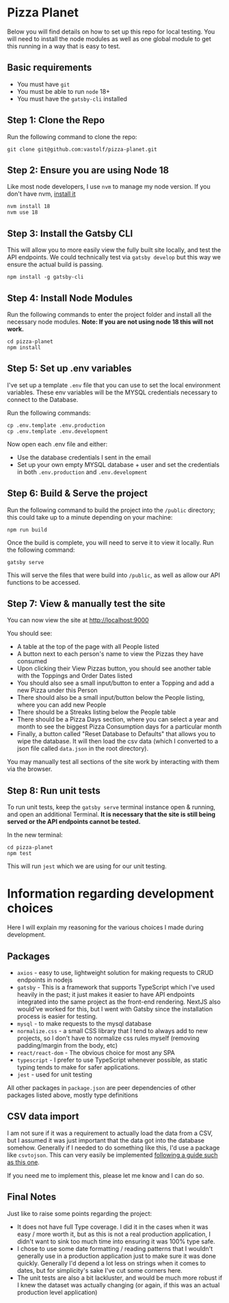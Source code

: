 # Pizza Planet

Below you will find details on how to set up this repo for local testing. You will need to install the node modules as well
as one global module to get this running in a way that is easy to test.

## Basic requirements
- You must have `git`
- You must be able to run `node` 18+
- You must have the `gatsby-cli` installed


## Step 1: Clone the Repo

Run the following command to clone the repo:

```
git clone git@github.com:vastolf/pizza-planet.git
```

## Step 2: Ensure you are using Node 18

Like most node developers, I use `nvm` to manage my node version. If you don't have nvm, [install it](https://heynode.com/tutorial/install-nodejs-locally-nvm/)

```
nvm install 18
nvm use 18
```

## Step 3: Install the Gatsby CLI
This will allow you to more easily view the fully built site locally, and test the API endpoints. We could technically test via `gatsby develop` but this way we ensure the actual build is passing.

```
npm install -g gatsby-cli
```

## Step 4: Install Node Modules

Run the following commands to enter the project folder and install all the necessary node modules. **Note: If you are not using node 18 this will not work.**

```
cd pizza-planet
npm install
```

## Step 5: Set up .env variables
I've set up a template `.env` file that you can use to set the local environment variables. These env variables will be the MYSQL credentials necessary to connect to the Database.

Run the following commands:
```
cp .env.template .env.production
cp .env.template .env.development
```

Now open each .env file and either:
- Use the database credentials I sent in the email
- Set up your own empty MYSQL database + user and set the credentials in both `.env.production` and `.env.development`

## Step 6: Build & Serve the project

Run the following command to build the project into the `/public` directory; this could take up to a minute depending on your machine:

```
npm run build
```

Once the build is complete, you will need to serve it to view it locally. Run the following command:

```
gatsby serve
```

This will serve the files that were build into `/public`, as well as allow our API functions to be accessed.

## Step 7: View & manually test the site
You can now view the site at [http://localhost:9000](https://localhost:9000)

You should see:
- A table at the top of the page with all People listed
- A button next to each person's name to view the Pizzas they have consumed
- Upon clicking their View Pizzas button, you should see another table with the Toppings and Order Dates listed
- You should also see a small input/button to enter a Topping and add a new Pizza under this Person
- There should also be a small input/button below the People listing, where you can add new People
- There should be a Streaks listing below the People table
- There should be a Pizza Days section, where you can select a year and month to see the biggest Pizza Consumption days for a particular month
- Finally, a button called "Reset Database to Defaults" that allows you to wipe the database. It will then load the csv data (which I converted to a json file called `data.json` in the root directory).

You may manually test all sections of the site work by interacting with them via the browser.

## Step 8: Run unit tests

To run unit tests, keep the `gatsby serve` terminal instance open & running, and open an additional Terminal. **It is necessary that the site is still being served or the API endpoints cannot be tested.**

In the new terminal:

```
cd pizza-planet
npm test
```

This will run `jest` which we are using for our unit testing.


# Information regarding development choices

Here I will explain my reasoning for the various choices I made during development.

## Packages
- `axios` - easy to use, lightweight solution for making requests to CRUD endpoints in nodejs
- `gatsby` - This is a framework that supports TypeScript which I've used heavily in the past; it just makes it easier to have API endpoints integrated into the same project as the front-end rendering. NextJS also would've worked for this, but I went with Gatsby since the installation process is easier for testing.
- `mysql` - to make requests to the mysql database
- `normalize.css` - a small CSS library that I tend to always add to new projects, so I don't have to normalize css rules myself (removing padding/margin from the body, etc)
- `react/react-dom` - The obvious choice for most any SPA
- `typescript` - I prefer to use TypeScript whenever possible, as static typing tends to make for safer applications.
- `jest` - used for unit testing

All other packages in `package.json` are peer dependencies of other packages listed above, mostly type definitions

## CSV data import
I am not sure if it was a requirement to actually load the data from a CSV, but I assumed it was just important that the data got into the database somehow. Generally if I needed to do something like this, I'd use a package like `csvtojson`. This can very easily be implemented [following a guide such as this one](https://attacomsian.com/blog/nodejs-convert-csv-to-json).

If you need me to implement this, please let me know and I can do so.

## Final Notes
Just like to raise some points regarding the project:

- It does not have full Type coverage. I did it in the cases when it was easy / more worth it, but as this is not a real production application, I didn't want to sink too much time into ensuring it was 100% type safe.
- I chose to use some date formatting / reading patterns that I wouldn't generally use in a production application just to make sure it was done quickly. Generally I'd depend a lot less on strings when it comes to dates, but for simplicity's sake I've cut some corners here.
- The unit tests are also a bit lackluster, and would be much more robust if I knew the dataset was actually changing (or again, if this was an actual production level application)